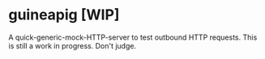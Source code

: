 # guineapig [WIP]

A quick-generic-mock-HTTP-server to test outbound HTTP requests. This is still a work in progress. Don't judge.

